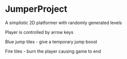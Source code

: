 # JumperProject
A simplistic 2D platformer with randomly generated levels

Player is controlled by arrow keys

Blue jump tiles - give a temporary jump boost

Fire tiles - burn the player causing game to end
